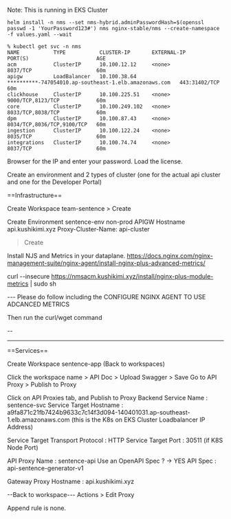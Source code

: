 Note: This is running in EKS Cluster

```
helm install -n nms --set nms-hybrid.adminPasswordHash=$(openssl passwd -1 'YourPassword123#') nms nginx-stable/nms --create-namespace -f values.yaml --wait

```

```
% kubectl get svc -n nms    
NAME           TYPE           CLUSTER-IP       EXTERNAL-IP                                                                   PORT(S)                      AGE
acm            ClusterIP      10.100.12.12     <none>                                                                        8037/TCP                     60m
apigw          LoadBalancer   10.100.38.64     **********-747054010.ap-southeast-1.elb.amazonaws.com   443:31402/TCP                60m
clickhouse     ClusterIP      10.100.225.51    <none>                                                                        9000/TCP,8123/TCP            60m
core           ClusterIP      10.100.249.102   <none>                                                                        8033/TCP,8038/TCP            60m
dpm            ClusterIP      10.100.87.43     <none>                                                                        8034/TCP,8036/TCP,9100/TCP   60m
ingestion      ClusterIP      10.100.122.24    <none>                                                                        8035/TCP                     60m
integrations   ClusterIP      10.100.74.74     <none>                                                                        8037/TCP                     60m
```

Browser for the IP and enter your password.
Load the license. 

Create an environment and 2 types of cluster (one for the actual api cluster and one for the Developer Portal) 


==Infrastructure==

Create Workspace
team-sentence > Create

Create Environment
sentence-env 
non-prod
APIGW Hostname
api.kushikimi.xyz
Proxy-Cluster-Name: api-cluster
> Create

Install NJS and Metrics in your dataplane. 
https://docs.nginx.com/nginx-management-suite/nginx-agent/install-nginx-plus-advanced-metrics/

curl --insecure https://nmsacm.kushikimi.xyz/install/nginx-plus-module-metrics | sudo sh

--- Please do follow including the CONFIGURE NGINX AGENT TO USE ADCANCED METRICS

Then run the curl/wget command


--

---

==Services==

Create Workspace
sentence-app
(Back to workspaces) 

Click the workspace name  > API Doc > Upload Swagger > Save
Go to API Proxy > Publish to Proxy


Click on API Proxies tab, and Publish to Proxy
Backend Service
Name : sentence-svc 
Service Target Hostname : a9fa871c21fb7424b9633c7c14f3d094-140401031.ap-southeast-1.elb.amazonaws.com (this is the K8s on EKS Cluster Loadbalancer IP Address) 

Service Target Transport Protocol : HTTP 
Service Target Port : 30511 (if K8S Node Port) 

API Proxy
Name : sentence-api 
Use an OpenAPI Spec ? -> YES 
API Spec : api-sentence-generator-v1 


Gateway Proxy Hostname : api.kushikimi.xyz


--Back to workspace---
Actions > Edit Proxy

Append rule is none. 






